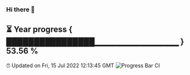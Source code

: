 ### Hi there 👋
⏳ Year progress { ████████████████▁▁▁▁▁▁▁▁▁▁▁▁▁▁ } 53.56 %
---
⏰ Updated on Fri, 15 Jul 2022 12:13:45 GMT
![Progress Bar CI](https://github.com/Moyi321/Moyi321/workflows/Progress%20Bar%20CI/badge.svg)
